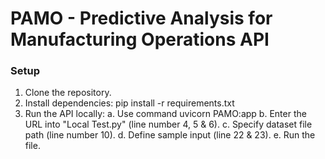 <h1>PAMO - Predictive Analysis for Manufacturing Operations API</h1>

<h3>Setup</h3>

1. Clone the repository.
2. Install dependencies: 
   pip install -r requirements.txt
3. Run the API locally:
   a. Use command uvicorn PAMO:app
   b. Enter the URL into "Local Test.py" (line number 4, 5 & 6).
   c. Specify dataset file path (line number 10).
   d. Define sample input (line 22 & 23).
   e. Run the file.

